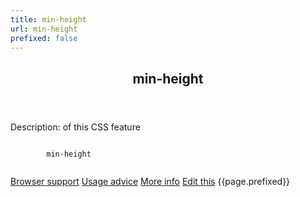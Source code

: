 ```yaml
---
title: min-height
url: min-height
prefixed: false
---
```


<article id="min-height" class="feature prefix-{{page.prefixed}}">
	<header class="feature__header">
		<h2>min-height</h2>
	</header>
	<p class="feature__description">
		Description: of this CSS feature
	</p>
	<pre class="feature__code"><code>
		min-height
	</code></pre>
	<footer class="feature__footer">
		<a href="http://caniuse.com/min-height">Browser support</a> 
		<a href="http://html5please.com/#min-height">Usage advice</a> 
		<a href="http://www.css3files.com/min-height">More info</a> 
		<a href="https://github.com/davidhund/shouldiprefix/blob/ghpages/_posts/{{page.title}}.md">Edit this</a> 
		<span class="feature__prefix">{{page.prefixed}}</span>
	</footer>
</article>
